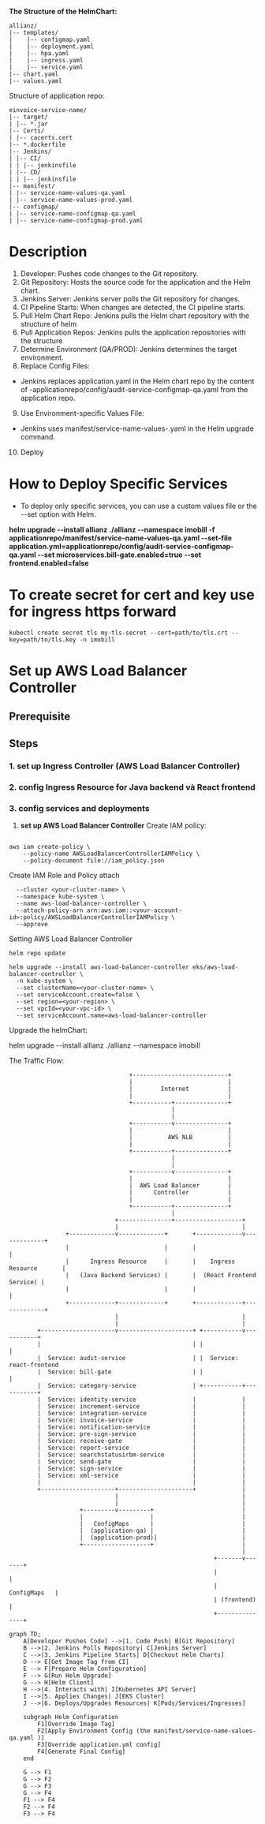 **The Structure of the HelmChart:**

```
allianz/​
|-- templates/​
|    |-- configmap.yaml​
|    |-- deployment.yaml​
|    |-- hpa.yaml​
|    |-- ingress.yaml​
|    |-- service.yaml​
|-- chart.yaml​
|-- values.yaml
```

Structure of application repo:

```
einvoice-service-name/
|-- target/
| |-- *.jar
|-- Certs/
| |-- cacerts.cert
|-- *.dockerfile
|-- Jenkins/
| |-- CI/
| | |-- jenkinsfile
| |-- CD/
| | |-- jenkinsfile
|-- manifest/
| |-- service-name-values-qa.yaml
| |-- service-name-values-prod.yaml
|-- configmap/
| |-- service-name-configmap-qa.yaml
| |-- service-name-configmap-prod.yaml
```

# Description

1. Developer: Pushes code changes to the Git repository.
2. Git Repository: Hosts the source code for the application and the Helm chart.
3. Jenkins Server: Jenkins server polls the Git repository for changes.
4. CI Pipeline Starts: When changes are detected, the CI pipeline starts.
5. Pull Helm Chart Repo: Jenkins pulls the Helm chart repository with the structure of helm
6. Pull Application Repos: Jenkins pulls the application repositories with the structure
7. Determine Environment (QA/PROD): Jenkins determines the target environment.
8. Replace Config Files:
  * Jenkins replaces application.yaml in the Helm chart repo by the content of -applicationrepo/config/audit-service-configmap-qa.yaml from the application repo.
9. Use Environment-specific Values File:
  * Jenkins uses manifest/service-name-values-<env>.yaml in the Helm upgrade command.
10. Deploy


# How to Deploy Specific Services

- To deploy only specific services, you can use a custom values file or the --set option with Helm.


 **helm upgrade --install allianz ./allianz --namespace imobill -f applicationrepo/manifest/service-name-values-qa.yaml  --set-file application.yml=applicationrepo/config/audit-service-configmap-qa.yaml --set microservices.bill-gate.enabled=true  --set frontend.enabled=false**

# To create secret for cert and key use for ingress https forward

```
kubectl create secret tls my-tls-secret --cert=path/to/tls.crt --key=path/to/tls.key -n imobill
```

# Set up AWS Load Balancer Controller

## Prerequisite
## Steps

### 1. set up Ingress Controller (AWS Load Balancer Controller)
### 2. config Ingress Resource for Java backend và React frontend
### 3. config services and deployments

1. **set up AWS Load Balancer Controller**
Create IAM policy:

```curl -o iam_policy.json https://raw.githubusercontent.com/kubernetes-sigs/aws-load-balancer-controller/main/docs/install/iam_policy.json

aws iam create-policy \
    --policy-name AWSLoadBalancerControllerIAMPolicy \
    --policy-document file://iam_policy.json
```

Create IAM Role and Policy attach

```eksctl create iamserviceaccount \
  --cluster <your-cluster-name> \
  --namespace kube-system \
  --name aws-load-balancer-controller \
  --attach-policy-arn arn:aws:iam::<your-account-id>:policy/AWSLoadBalancerControllerIAMPolicy \
  --approve
```

Setting AWS Load Balancer Controller

```helm repo add eks https://aws.github.io/eks-charts
helm repo update

helm upgrade --install aws-load-balancer-controller eks/aws-load-balancer-controller \
  -n kube-system \
  --set clusterName=<your-cluster-name> \
  --set serviceAccount.create=false \
  --set region=<your-region> \
  --set vpcId=<your-vpc-id> \
  --set serviceAccount.name=aws-load-balancer-controller
```

Upgrade the helmChart:

helm upgrade --install allianz ./allianz --namespace imobill

The Traffic Flow:

                                      +---------------------------+
                                      |                           |
                                      |        Internet           |
                                      |                           |
                                      +-----------+---------------+
                                                  |
                                                  |
                                      +-----------v---------------+
                                      |                           |
                                      |          AWS NLB          |
                                      |                           |
                                      +-----------+---------------+
                                                  |
                                                  |
                                      +-----------v---------------+
                                      |                           |
                                      |  AWS Load Balancer        |
                                      |      Controller           |
                                      |                           |
                                      +-----------+---------------+
                                                  |
                                  +---------------+-------------------+
                                  |                                   |
                    +-------------v-------------+       +-------------v-------------+
                    |                           |       |                           |
                    |      Ingress Resource     |       |    Ingress Resource       |
                    |   (Java Backend Services) |       |  (React Frontend Service) |
                    |                           |       |                           |
                    +-------------+-------------+       +-------------+-------------+
                                  |                                   |
                                  |                                   |
            +---------------------v---------------------+ +-----------v-----------+
            |                                           | |                       |
            |  Service: audit-service                   | |  Service: react-frontend
            |  Service: bill-gate                       | |                       |
            |  Service: category-service                | +-----------+-----------+
            |  Service: identity-service                |             |
            |  Service: increment-service               |             |
            |  Service: integration-service             |             |
            |  Service: invoice-service                 |             |
            |  Service: notification-service            |             |
            |  Service: pre-sign-service                |             |
            |  Service: receive-gate                    |             |
            |  Service: report-service                  |             |
            |  Service: searchstatusirbm-service        |             |
            |  Service: send-gate                       |             |
            |  Service: sign-service                    |             |
            |  Service: xml-service                     |             |
            |                                           |             |
            +---------------------+---------------------+             |
                                  |                                   |
                                  |                                   |
                        +---------v---------+                         |
                        |                   |                         |
                        |   ConfigMaps      |                         |
                        |  (application-qa) |                         |
                        |  (application-prod)|                        |
                        +-------------------+                         |
                                                                      |
                                                              +-------v-------+
                                                              |               |
                                                              |  ConfigMaps   |
                                                              | (frontend)    |
                                                              +---------------+

```
graph TD;
    A[Developer Pushes Code] -->|1. Code Push| B[Git Repository]
    B -->|2. Jenkins Polls Repository| C[Jenkins Server]
    C -->|3. Jenkins Pipeline Starts| D[Checkout Helm Charts]
    D --> E[Get Image Tag from CI]
    E --> F[Prepare Helm Configuration]
    F --> G[Run Helm Upgrade]
    G --> H[Helm Client]
    H -->|4. Interacts with| I[Kubernetes API Server]
    I -->|5. Applies Changes| J[EKS Cluster]
    J -->|6. Deploys/Upgrades Resources| K[Pods/Services/Ingresses]

    subgraph Helm Configuration
        F1[Override Image Tag]
        F2[Apply Environment Config (the manifest/service-name-values-qa.yaml )]
        F3[Override application.yml config]
        F4[Generate Final Config]
    end

    G --> F1
    G --> F2
    G --> F3
    G --> F4
    F1 --> F4
    F2 --> F4
    F3 --> F4
```

